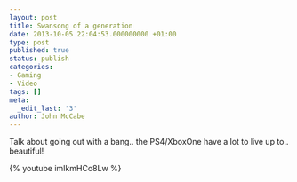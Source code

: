 ```yaml
---
layout: post
title: Swansong of a generation
date: 2013-10-05 22:04:53.000000000 +01:00
type: post
published: true
status: publish
categories:
- Gaming
- Video
tags: []
meta:
  _edit_last: '3'
author: John McCabe
---
```

<p>Talk about going out with a bang.. the PS4/XboxOne have a lot to live up to.. beautiful!</p>

{% youtube imIkmHCo8Lw %}